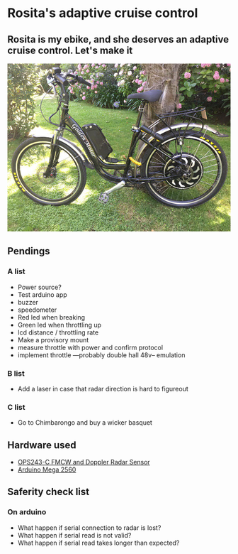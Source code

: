 # Rosita's adaptive cruise control
## Rosita is my ebike, and she deserves an adaptive cruise control. Let's make it
![rosita's photo](docs/photo_2019-12-22_16-25-09.jpg)

## Pendings
### A list
- Power source?
- Test arduino app
 - buzzer
 - speedometer
 - Red led when breaking
 - Green led when throttling up
 - lcd distance / throttling rate
- Make a provisory mount
- measure throttle with power and confirm protocol
- implement throttle —probably double hall 48v– emulation
 
### B list
 - Add a laser in case that radar direction is hard to figureout

### C list
 - Go to Chimbarongo and buy a wicker basquet

## Hardware used
 - [OPS243-C FMCW and Doppler Radar Sensor](https://omnipresense.com/product/ops243-c-fmcw-and-doppler-radar-sensor/)
 - [Arduino Mega 2560](https://store.arduino.cc/usa/mega-2560-r3)

## Saferity check list

### On arduino
 - What happen if serial connection to radar is lost?
 - What happen if serial read is not valid?
 - What happen if serial read takes longer than expected?